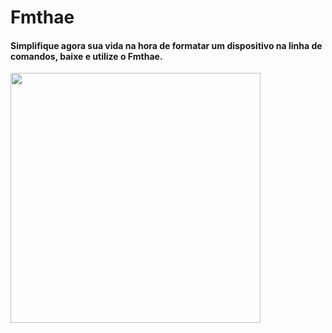 # Fmthae
<h4>Simplifique agora sua vida na hora de formatar um dispositivo na linha de comandos, baixe e utilize o Fmthae.</h4>

<img src="https://user-images.githubusercontent.com/20159378/50998972-db513f00-1507-11e9-8b0b-ca440cfb0ec5.png" height="400" widht="400">

